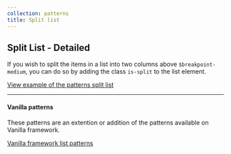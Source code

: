 ```yaml
---
collection: patterns
title: Split list
---
```


## Split List - Detailed

If you wish to split the items in a list into two columns above `$breakpoint-medium`, you can do so by adding the class `is-split` to the list element.

<a href="https://vanilla-framework.github.io/vanilla-brochure-theme/examples/patterns/lists/split-list"
  class="js-example">
  View example of the patterns split list
</a>

---

#### Vanilla patterns

These patterns are an extention or addition of the patterns available on Vanilla
framework.

[Vanilla framework list patterns](https://docs.vanillaframework.io/en/patterns/lists)